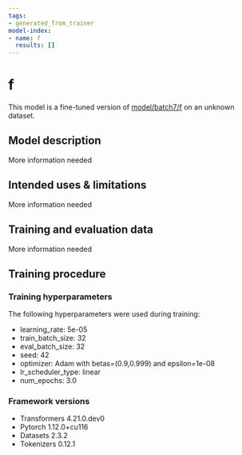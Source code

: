 ```yaml
---
tags:
- generated_from_trainer
model-index:
- name: f
  results: []
---
```


<!-- This model card has been generated automatically according to the information the Trainer had access to. You
should probably proofread and complete it, then remove this comment. -->

# f

This model is a fine-tuned version of [model/batch7/f](https://huggingface.co/model/batch7/f) on an unknown dataset.

## Model description

More information needed

## Intended uses & limitations

More information needed

## Training and evaluation data

More information needed

## Training procedure

### Training hyperparameters

The following hyperparameters were used during training:
- learning_rate: 5e-05
- train_batch_size: 32
- eval_batch_size: 32
- seed: 42
- optimizer: Adam with betas=(0.9,0.999) and epsilon=1e-08
- lr_scheduler_type: linear
- num_epochs: 3.0

### Framework versions

- Transformers 4.21.0.dev0
- Pytorch 1.12.0+cu116
- Datasets 2.3.2
- Tokenizers 0.12.1
